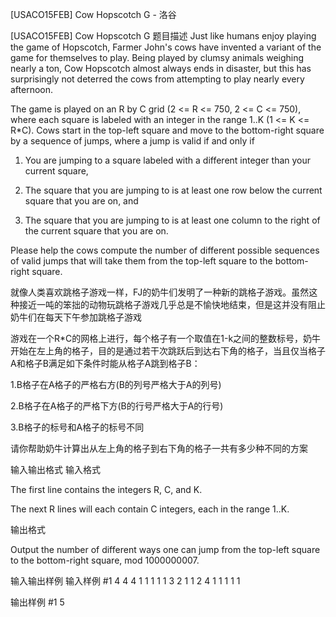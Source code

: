



[USACO15FEB] Cow Hopscotch G - 洛谷














[USACO15FEB] Cow Hopscotch G
题目描述
Just like humans enjoy playing the game of Hopscotch, Farmer John&apos;s cows have invented a variant of the game for themselves to play.  Being played by clumsy animals weighing nearly a ton, Cow Hopscotch almost always ends in disaster, but this has surprisingly not deterred the cows from attempting to play nearly every afternoon.

The game is played on an R by C grid (2 <= R <= 750, 2 <= C <= 750), where each square is labeled with an integer in the range 1..K (1 <= K <= R\*C).  Cows start in the top-left square and move to the bottom-right square by a sequence of jumps, where a jump is valid if and only if

1) You are jumping to a square labeled with a different integer than your current square,

2) The square that you are jumping to is at least one row below the current square that you are on, and

3) The square that you are jumping to is at least one column to the right of the current square that you are on.

Please help the cows compute the number of different possible sequences of valid jumps that will take them from the top-left square to the bottom-right square.

就像人类喜欢跳格子游戏一样，FJ的奶牛们发明了一种新的跳格子游戏。虽然这种接近一吨的笨拙的动物玩跳格子游戏几乎总是不愉快地结束，但是这并没有阻止奶牛们在每天下午参加跳格子游戏

游戏在一个R\*C的网格上进行，每个格子有一个取值在1-k之间的整数标号，奶牛开始在左上角的格子，目的是通过若干次跳跃后到达右下角的格子，当且仅当格子A和格子B满足如下条件时能从格子A跳到格子B：

1.B格子在A格子的严格右方(B的列号严格大于A的列号)

2.B格子在A格子的严格下方(B的行号严格大于A的行号)

3.B格子的标号和A格子的标号不同

请你帮助奶牛计算出从左上角的格子到右下角的格子一共有多少种不同的方案

输入输出格式
输入格式

The first line contains the integers R, C, and K.

The next R lines will each contain C integers, each in the range 1..K.


输出格式

Output the number of different ways one can jump from the top-left square to the bottom-right square, mod 1000000007.


输入输出样例
输入样例 #1
4 4 4 
1 1 1 1 
1 3 2 1 
1 2 4 1 
1 1 1 1 

输出样例 #1
5 







